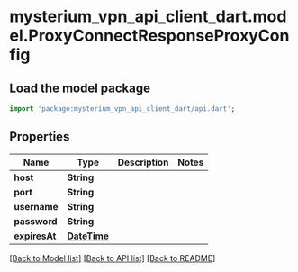 # mysterium_vpn_api_client_dart.model.ProxyConnectResponseProxyConfig

## Load the model package
```dart
import 'package:mysterium_vpn_api_client_dart/api.dart';
```

## Properties
Name | Type | Description | Notes
------------ | ------------- | ------------- | -------------
**host** | **String** |  | 
**port** | **String** |  | 
**username** | **String** |  | 
**password** | **String** |  | 
**expiresAt** | [**DateTime**](DateTime.md) |  | 

[[Back to Model list]](../README.md#documentation-for-models) [[Back to API list]](../README.md#documentation-for-api-endpoints) [[Back to README]](../README.md)


